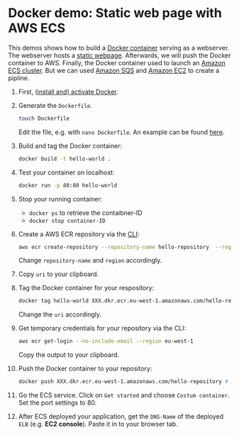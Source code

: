 # Docker demo: Static web page with AWS ECS

This demos shows how to build a [Docker container](https://www.docker.com/resources/what-container) serving as a webserver. The webserver hosts a [static webpage](index.html). Afterwards, we will push the Docker container to AWS. Finally, the Docker container used to launch an [Amazon ECS cluster](https://aws.amazon.com/ecs/?nc1=h_ls). But we can used [Amazon SQS](https://aws.amazon.com/sqs/?nc1=h_ls) and [Amazon EC2](https://aws.amazon.com/ec2/?nc1=h_ls) to create a pipline. 

1. First, [(install and) activate Docker](https://runnable.com/docker/getting-started/).

2. Generate the `Dockerfile`.

    ```bash
    touch Dockerfile
    ```

    Edit the file, e.g. with `nano Dockerfile`. An example can be found [here](https://github.com/Zirkonium88/AWS/blob/master/Docker/Dockerfile).

3. Build and tag the Docker container: 

    ```bash 
    docker build -t hello-world .
    ```

4. Test your container on localhost: 

    ```bash 
    docker run -p 80:80 hello-world
    ```

5. Stop your running container:
    * `docker ps` to retrieve the contaibner-ID 
    * `docker stop container-ID`

6. Create a AWS ECR repository via the [CLI](https://aws.amazon.com/cli/?nc1=h_ls): 

    ```bash
    aws ecr create-repository --repository-name hello-repository  --region eu-central-1
    ``` 

    Change `repository-name` and `region` accordingly.

7. Copy `uri` to your clipboard.

8. Tag the Docker container for your respository: 

    ``` bash
    docker tag hello-world XXX.dkr.ecr.eu-west-1.amazonaws.com/hello-repository # XXX = your account-ID
    ``` 

    Change the `uri` accordingly.

9. Get temporary credentials for your repository via the CLI:

    ```bash 
    aws ecr get-login --no-include-email --region eu-west-1
    ``` 

    Copy the output to your clipboard.

10. Push the Docker container to your repository:

    ```bash
    docker push XXX.dkr.ecr.eu-west-1.amazonaws.com/hello-repository # XXX = your account-ID
    ```

11. Go the ECS service. Click on `Get started` and choose `Costum container`. Set the port settings to 80.

12. After ECS deployed your application, get the `DNS-Name` of the deployed `ELB` (e.g. **EC2 console**). Paste it in to your browser tab.
